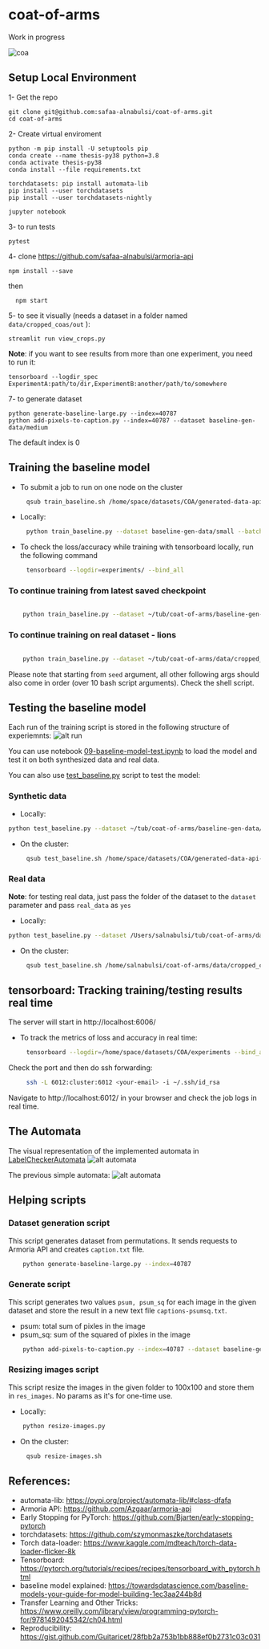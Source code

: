 # coat-of-arms

Work in progress 

![coa](images/coa-example.png)

## Setup Local Environment

1- Get the repo

    git clone git@github.com:safaa-alnabulsi/coat-of-arms.git
    cd coat-of-arms

2- Create virtual enviroment

    python -m pip install -U setuptools pip
    conda create --name thesis-py38 python=3.8
    conda activate thesis-py38
    conda install --file requirements.txt
    
    torchdatasets: pip install automata-lib
    pip install --user torchdatasets
    pip install --user torchdatasets-nightly

    jupyter notebook

3- to run tests

    pytest

4- clone https://github.com/safaa-alnabulsi/armoria-api
    
    npm install --save
    
  then 
  
      npm start

5- to see it visually (needs a dataset in a folder named `data/cropped_coas/out` ):
    
    streamlit run view_crops.py

__Note__: if you want to see results from more than one experiment, you need to run it:

    tensorboard --logdir_spec ExperimentA:path/to/dir,ExperimentB:another/path/to/somewhere

7- to generate dataset

    
    python generate-baseline-large.py --index=40787
    python add-pixels-to-caption.py --index=40787 --dataset baseline-gen-data/medium
    

The default index is 0

## Training the baseline model

- To submit a job to run on one node on the cluster
```sh
     qsub train_baseline.sh /home/space/datasets/COA/generated-data-api-large 256 1 false
```      

- Locally:
```sh
     python train_baseline.py --dataset baseline-gen-data/small --batch-size 256 --epochs 1 --resplit no --local yes
```    

- To check the loss/accuracy while training with tensorboard locally, run the following command
```sh
     tensorboard --logdir=experiments/ --bind_all
```  

### To continue training from latest saved checkpoint

```bash

    python train_baseline.py --dataset ~/tub/coat-of-arms/baseline-gen-data/small --batch-size 256 --local y --resplit no --resized-images yes --epochs 5 --checkpoint yes --run-folder run-09-12-2022-10:48:20 --accuracy all --seed 1234
```

### To continue training on real dataset - lions

```bash

    python train_baseline.py --dataset ~/tub/coat-of-arms/data/cropped_coas/out --batch-size 13 --local y --resplit no --resized-images yes --epochs 50 --checkpoint yes --run-folder run-11-13-2022-15:40:39  --accuracy charge-mod-only --seed 1234 --real-data yes  --caption-file real_captions_psumsq_lions.txt --baseline-model baseline-model-11-13-2022-16:09:55.pth
```

Please note that starting from `seed` argument, all other following args should also come in order (over 10 bash script arguments). Check the shell script.

## Testing the baseline model

Each run of the training script is stored in the following structure of experiemnts: 
![alt run](images/run.png)

You can use notebook [09-baseline-model-test.ipynb](notebooks/09-baseline-model-test.ipynb) to load the model and test it on both synthesized data and real data.

You can also use [test_baseline.py](test_baseline.py) script to test the model:

### Synthetic data

- Locally:

```bash
python test_baseline.py --dataset ~/tub/coat-of-arms/baseline-gen-data/small --batch-size 516 --local y --run-name 'run-06-22-2022-07:57:31' --model-name 'baseline-model-06-25-2022-20:54:47.pth' --real_data no --resized-images no  --caption-file test_captions_psumsq.txt
```

- On the cluster:

```bash
     qsub test_baseline.sh /home/space/datasets/COA/generated-data-api-large 'run-06-22-2022-07:57:31' 'baseline-model-06-25-2022-20:54:47.pth' 516 no no no test_captions_psumsq.txt
```

### Real data

__Note__: for testing real data, just pass the folder of the dataset to the `dataset` parameter and pass `real_data` as `yes`

- Locally:
```bash
python test_baseline.py --dataset /Users/salnabulsi/tub/coat-of-arms/data/cropped_coas/out --batch-size 256 --local y --run-name 'run-06-22-2022-07:57:31' --model-name 'baseline-model-06-25-2022-20:54:47.pth' --real-data yes  --resized-images no --caption-file test_real_captions_psumsq.txt
``` 

- On the cluster:

```bash
     qsub test_baseline.sh /home/salnabulsi/coat-of-arms/data/cropped_coas/out 'run-06-22-2022-07:57:31' 'baseline-model-06-25-2022-20:54:47.pth' 256 no yes no test_real_captions_psumsq.txt
```

## tensorboard: Tracking training/testing results real time

The server will start in http://localhost:6006/

- To track the metrics of loss and accuracy in real time:
```sh
     tensorboard --logdir=/home/space/datasets/COA/experiments --bind_all
```       

Check the port and then do ssh forwarding:
```sh
     ssh -L 6012:cluster:6012 <your-email> -i ~/.ssh/id_rsa
```    

Navigate to http://localhost:6012/ in your browser and check the job logs in real time.

## The Automata

The visual representation of the implemented automata in [LabelCheckerAutomata](src/label_checker_automata.py)
![alt automata](images/automata2.jpg)

The previous simple automata: 
![alt automata](images/simple-automata2.jpg)

## Helping scripts

### Dataset generation script

This script generates dataset from permutations. It sends requests to Armoria API and creates `caption.txt` file.

```bash
    python generate-baseline-large.py --index=40787
``` 

### Generate script

This script generates two values `psum, psum_sq` for each image in the given dataset and store the result in a new text file `captions-psumsq.txt`.

* psum: total sum of pixles in the image
* psum_sq: sum of the squared of pixles in the image 

```bash
    python add-pixels-to-caption.py --index=40787 --dataset baseline-gen-data/medium
``` 

### Resizing images script

This script resize the images in the given folder to 100x100 and store them in `res_images`. No params as it's for one-time use. 

- Locally:
```bash
    python resize-images.py
``` 

- On the cluster:

```bash
     qsub resize-images.sh
```

## References:
- automata-lib: https://pypi.org/project/automata-lib/#class-dfafa
- Armoria API: https://github.com/Azgaar/armoria-api
- Early Stopping for PyTorch: https://github.com/Bjarten/early-stopping-pytorch
- torchdatasets: https://github.com/szymonmaszke/torchdatasets
- Torch data-loader: https://www.kaggle.com/mdteach/torch-data-loader-flicker-8k
- Tensorboard: https://pytorch.org/tutorials/recipes/recipes/tensorboard_with_pytorch.html
- baseline model explained: https://towardsdatascience.com/baseline-models-your-guide-for-model-building-1ec3aa244b8d 
- Transfer Learning and Other Tricks: https://www.oreilly.com/library/view/programming-pytorch-for/9781492045342/ch04.html
- Reproducibility: https://gist.github.com/Guitaricet/28fbb2a753b1bb888ef0b2731c03c031